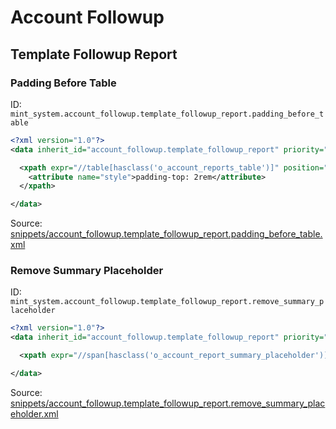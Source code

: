 # Account Followup
## Template Followup Report  
### Padding Before Table  
ID: `mint_system.account_followup.template_followup_report.padding_before_table`  
```xml
<?xml version="1.0"?>
<data inherit_id="account_followup.template_followup_report" priority="50">

  <xpath expr="//table[hasclass('o_account_reports_table')]" position="attributes">
    <attribute name="style">padding-top: 2rem</attribute>
  </xpath>

</data>
```
Source: [snippets/account_followup.template_followup_report.padding_before_table.xml](https://github.com/Mint-System/Odoo-Build/tree/16.0/snippets/account_followup.template_followup_report.padding_before_table.xml)

### Remove Summary Placeholder  
ID: `mint_system.account_followup.template_followup_report.remove_summary_placeholder`  
```xml
<?xml version="1.0"?>
<data inherit_id="account_followup.template_followup_report" priority="50">

  <xpath expr="//span[hasclass('o_account_report_summary_placeholder')]" position="replace" />

</data>
```
Source: [snippets/account_followup.template_followup_report.remove_summary_placeholder.xml](https://github.com/Mint-System/Odoo-Build/tree/16.0/snippets/account_followup.template_followup_report.remove_summary_placeholder.xml)

